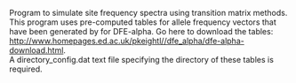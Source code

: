 Program to simulate site frequency spectra using transition matrix methods.   
This program uses pre-computed tables for allele frequency vectors that have been generated by for DFE-alpha. 
Go here to download the tables: http://www.homepages.ed.ac.uk/pkeightl//dfe_alpha/dfe-alpha-download.html.  
A directory_config.dat text file specifying the directory of these tables is required.